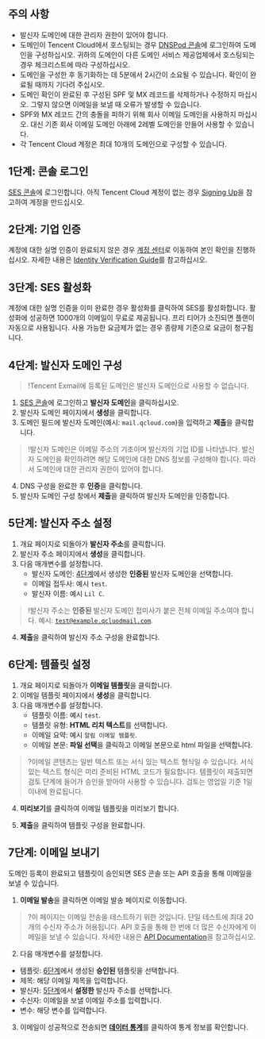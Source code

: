 ## 주의 사항
- 발신자 도메인에 대한 관리자 권한이 있어야 합니다.
- 도메인이 Tencent Cloud에서 호스팅되는 경우 [DNSPod 콘솔](https://console.cloud.tencent.com/cns)에 로그인하여 도메인을 구성하십시오. 귀하의 도메인이 다른 도메인 서비스 제공업체에서 호스팅되는 경우 체크리스트에 따라 구성하십시오.
- 도메인을 구성한 후 동기화하는 데 5분에서 2시간이 소요될 수 있습니다. 확인이 완료될 때까지 기다려 주십시오.
- 도메인 확인이 완료된 후 구성된 SPF 및 MX 레코드를 삭제하거나 수정하지 마십시오. 그렇지 않으면 이메일을 보낼 때 오류가 발생할 수 있습니다.
- SPF와 MX 레코드 간의 충돌을 피하기 위해 회사 이메일 도메인을 사용하지 마십시오. 대신 기존 회사 이메일 도메인 아래에 2레벨 도메인을 만들어 사용할 수 있습니다.
- 각 Tencent Cloud 계정은 최대 10개의 도메인으로 구성할 수 있습니다.

<span id ="Step1"></span>
## 1단계: 콘솔 로그인
[SES 콘솔](https://console.cloud.tencent.com/ses)에 로그인합니다. 아직 Tencent Cloud 계정이 없는 경우 [Signing Up](https://intl.cloud.tencent.com/document/product/378/17985)을 참고하여 계정을 만드십시오.

<span id ="Step2"></span>
## 2단계: 기업 인증
계정에 대한 실명 인증이 완료되지 않은 경우 [계정 센터](https://console.cloud.tencent.com/developer)로 이동하여 본인 확인을 진행하십시오. 자세한 내용은 [Identity Verification Guide](https://intl.cloud.tencent.com/document/product/378/3629)를 참고하십시오.

<span id ="Step3"></span>
## 3단계: SES 활성화
계정에 대한 실명 인증을 이미 완료한 경우 활성화를 클릭하여 SES를 활성화합니다. 활성화에 성공하면 1000개의 이메일이 무료로 제공됩니다.
프리 티어가 소진되면 플랜이 자동으로 사용됩니다. 사용 가능한 요금제가 없는 경우 종량제 기준으로 요금이 청구됩니다.

<span id ="Step4"></span>
## 4단계: 발신자 도메인 구성
>!Tencent Exmail에 등록된 도메인은 발신자 도메인으로 사용할 수 없습니다.
1. [SES 콘솔](https://console.cloud.tencent.com/ses)에 로그인하고 **발신자 도메인**을 클릭하십시오.
2. 발신자 도메인 페이지에서 **생성**을 클릭합니다.
3. 도메인 필드에 발신자 도메인(예시: `mail.qcloud.com`)을 입력하고 **제출**을 클릭합니다.
    
>!발신자 도메인은 이메일 주소의 기초이며 발신자의 기업 ID를 나타냅니다. 발신자 도메인을 확인하려면 해당 도메인에 대한 DNS 정보를 구성해야 합니다. 따라서 도메인에 대한 관리자 권한이 있어야 합니다.
   
4. DNS 구성을 완료한 후 **인증**을 클릭합니다.
5. 발신자 도메인 구성 창에서 **제출**을 클릭하여 발신자 도메인을 인증합니다.

<span id ="Step5"></span>
## 5단계: 발신자 주소 설정

1. 개요 페이지로 되돌아가 **발신자 주소**를 클릭합니다.
2. 발신자 주소 페이지에서 **생성**을 클릭합니다.
3. 다음 매개변수를 설정합니다.
	- 발신자 도메인: [4단계](#Step4)에서 생성한 **인증된** 발신자 도메인을 선택합니다.
	- 이메일 접두사: 예시 `test`.
	- 발신자 이름: 예시 `Lil C`.
>!발신자 주소는 **인증된** 발신자 도메인 접미사가 붙은 전체 이메일 주소여야 합니다.
>예시: <code>test@example.qcluodmail.com</code>.

4. **제출**을 클릭하여 발신자 주소 구성을 완료합니다.

<span id ="Step6"></span>
## 6단계: 템플릿 설정
1. 개요 페이지로 되돌아가 **이메일 템플릿**을 클릭합니다.
2. 이메일 템플릿 페이지에서 **생성**을 클릭합니다.
3. 다음 매개변수를 설정합니다.
	- 템플릿 이름: 예시 `test`.
	- 템플릿 유형: **HTML 리치 텍스트**를 선택합니다.
	- 이메일 요약: 예시 `알림 이메일 템플릿`.
	- 이메일 본문: **파일 선택**을 클릭하고 이메일 본문으로 html 파일을 선택합니다.
>?이메일 콘텐츠는 일반 텍스트 또는 서식 있는 텍스트 형식일 수 있습니다. 서식 있는 텍스트 형식은 미리 준비된 HTML 코드가 필요합니다. 템플릿이 제출되면 검토 단계에 들어가 승인을 받아야 사용할 수 있습니다. 검토는 영업일 기준 1일 이내에 완료됩니다.

4. **미리보기**를 클릭하여 이메일 템플릿을 미리보기 합니다.

5. **제출**을 클릭하여 템플릿 구성을 완료합니다.

<span id ="Step7"></span>
## 7단계: 이메일 보내기
도메인 등록이 완료되고 템플릿이 승인되면 SES 콘솔 또는 API 호출을 통해 이메일을 보낼 수 있습니다.
1. **이메일 발송**을 클릭하면 이메일 발송 페이지로 이동합니다.
>?이 페이지는 이메일 전송을 테스트하기 위한 것입니다. 단일 테스트에 최대 20개의 수신자 주소가 허용됩니다. API 호출을 통해 한 번에 더 많은 수신자에게 이메일을 보낼 수 있습니다. 자세한 내용은 [API Documentation](https://intl.cloud.tencent.com/document/product/1084/39408)을 참고하십시오.
2. 다음 매개변수를 설정합니다.
 - 템플릿: [6단계](#Step6)에서 생성된 **승인된** 템플릿을 선택합니다.
 - 제목: 해당 이메일 제목을 입력합니다.
 - 발신자: [5단계](#Step5)에서 **설정한** 발신자 주소를 선택합니다.
 - 수신자: 이메일을 보낼 이메일 주소를 입력합니다.
 - 변수: 해당 변수를 입력합니다.
3. 이메일이 성공적으로 전송되면 [**데이터 통계**](https://console.cloud.tencent.com/ses/stats)를 클릭하여 통계 정보를 확인합니다.

